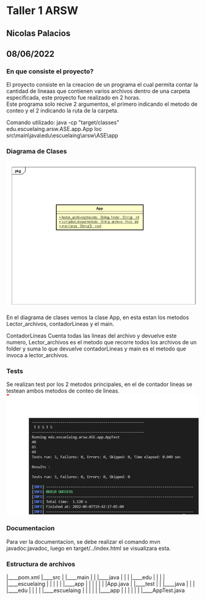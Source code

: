 # Taller 1 ARSW  
## Nicolas Palacios  
## 08/06/2022 
### En que consiste el proyecto?
El proyecto consiste en la creacion de un programa el cual permita contar la cantidad de lineaas que contienen varios archivos dentro de una carpeta especificada, este proyecto fue realizado en 2 horas.  
 Este programa solo recive 2 argumentos, el primero indicando el metodo de conteo y el 2 indicando la ruta de la carpeta.  

 Comando utilizado: java -cp "target/classes" edu.escuelaing.arsw.ASE.app.App loc src\main\java\edu\escuelaing\arsw\ASE\app
### Diagrama de Clases
<img src="imagen\imagen.png">  
 
 En el diagrama de clases vemos la clase App, en esta estan los metodos Lector_archivos, contadorLineas y el main.  

ContadorLineas Cuenta todas las lineas del archivo y devuelve este numero, Lector_archivos es el metodo que recorre todos los archivos de un folder y suma lo que devuelve contadorLineas y main es el metodo que invoca a lector_archivos.

### Tests
Se realizan test por los 2 metodos principales, en el de contador lineas se testean ambos metodos de conteo de lineas.
<img src="imagen\tests.png">  

### Documentacion
Para ver la documentacion, se debe realizar el comando mvn javadoc:javadoc, luego en target/../index.html se visualizara esta.

### Estructura de archivos

|____pom.xml
|____src
| |____main
| | |____java
| | | |____edu
| | | | |____escuelaing
| | | | | |____app
| | | | | | |App.java
| |____test
| | |____java
| | | |____edu
| | | | |____escuelaing
| | | | | |____app
| | | | | | |____AppTest.java
